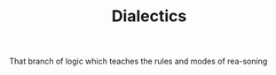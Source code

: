 ---
title: Dialectics
letter: D
permalink: "/definitions/bld-dialectics.html"
body: That branch of logic which teaches the rules and modes of rea-soning
published_at: '2018-07-07'
source: Black's Law Dictionary 2nd Ed (1910)
layout: post
---
